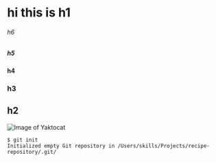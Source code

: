 # hi this is h1
###### h6
##### h5
#### h4
### h3
## h2
![Image of Yaktocat](https://octodex.github.com/images/yaktocat.png)

```
$ git init
Initialized empty Git repository in /Users/skills/Projects/recipe-repository/.git/
```

